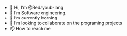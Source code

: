 - 👋 Hi, I’m @Redayoub-lang
- 👀 I’m Software engineering.
- 🌱 I’m currently learning 
- 💞️ I’m looking to collaborate on the programing projects
- 📫 How to reach me 

<!---
Redayoub-lang/Redayoub-lang is a ✨ special ✨ repository because its `README.md` (this file) appears on your GitHub profile.
You can click the Preview link to take a look at your changes.
--->
